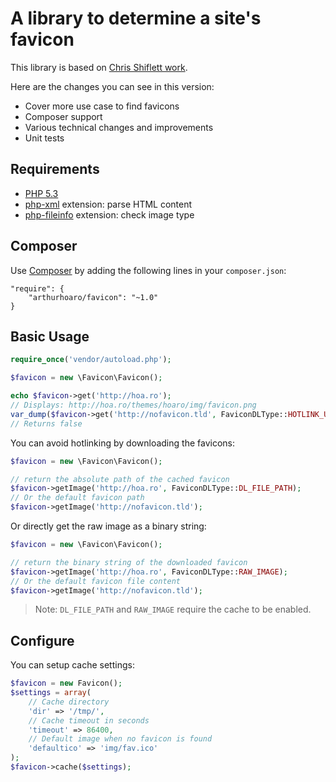 A library to determine a site's favicon
=======================================

This library is based on [Chris Shiflett work](https://github.com/shiflett/favicon). 

Here are the changes you can see in this version:

  * Cover more use case to find favicons
  * Composer support
  * Various technical changes and improvements
  * Unit tests

Requirements
------------

- [PHP 5.3](http://php.net/)
- [php-xml](http://php.net/manual/fr/refs.xml.php) extension: parse HTML content
- [php-fileinfo](http://php.net/manual/fr/book.fileinfo.php) extension: check image type

Composer
-----

Use [Composer](https://getcomposer.org) by adding the following lines in your `composer.json`:

    "require": {
        "arthurhoaro/favicon": "~1.0"
    }

Basic Usage
-----

```php
require_once('vendor/autoload.php');

$favicon = new \Favicon\Favicon();

echo $favicon->get('http://hoa.ro');
// Displays: http://hoa.ro/themes/hoaro/img/favicon.png
var_dump($favicon->get('http://nofavicon.tld', FaviconDLType::HOTLINK_URL));
// Returns false
```

You can avoid hotlinking by downloading the favicons:

```php
$favicon = new \Favicon\Favicon();

// return the absolute path of the cached favicon
$favicon->getImage('http://hoa.ro', FaviconDLType::DL_FILE_PATH);
// Or the default favicon path
$favicon->getImage('http://nofavicon.tld');
```
    
Or directly get the raw image as a binary string:

```php
$favicon = new \Favicon\Favicon();

// return the binary string of the downloaded favicon
$favicon->getImage('http://hoa.ro', FaviconDLType::RAW_IMAGE);
// Or the default favicon file content
$favicon->getImage('http://nofavicon.tld');
```

> Note: `DL_FILE_PATH` and `RAW_IMAGE` require the cache to be enabled.

Configure
-----

You can setup cache settings:

```php
$favicon = new Favicon();
$settings = array(
    // Cache directory
    'dir' => '/tmp/',
    // Cache timeout in seconds
    'timeout' => 86400,
    // Default image when no favicon is found
    'defaultico' => 'img/fav.ico'
);
$favicon->cache($settings);
```
